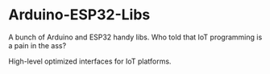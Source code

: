 # Arduino-ESP32-Libs
A bunch of Arduino and ESP32 handy libs. Who told that IoT programming is a pain in the ass?

High-level optimized interfaces for IoT platforms.
